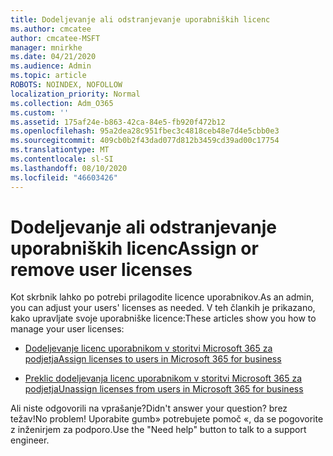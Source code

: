 ```yaml
---
title: Dodeljevanje ali odstranjevanje uporabniških licenc
ms.author: cmcatee
author: cmcatee-MSFT
manager: mnirkhe
ms.date: 04/21/2020
ms.audience: Admin
ms.topic: article
ROBOTS: NOINDEX, NOFOLLOW
localization_priority: Normal
ms.collection: Adm_O365
ms.custom: ''
ms.assetid: 175af24e-b863-42ca-84e5-fb920f472b12
ms.openlocfilehash: 95a2dea28c951fbec3c4818ceb48e7d4e5cbb0e3
ms.sourcegitcommit: 409cb0b2f43dad077d812b3459cd39ad00c17754
ms.translationtype: MT
ms.contentlocale: sl-SI
ms.lasthandoff: 08/10/2020
ms.locfileid: "46603426"
---
```

# <a name="assign-or-remove-user-licenses"></a><span data-ttu-id="b5f39-102">Dodeljevanje ali odstranjevanje uporabniških licenc</span><span class="sxs-lookup"><span data-stu-id="b5f39-102">Assign or remove user licenses</span></span>

<span data-ttu-id="b5f39-103">Kot skrbnik lahko po potrebi prilagodite licence uporabnikov.</span><span class="sxs-lookup"><span data-stu-id="b5f39-103">As an admin, you can adjust your users' licenses as needed.</span></span> <span data-ttu-id="b5f39-104">V teh člankih je prikazano, kako upravljate svoje uporabniške licence:</span><span class="sxs-lookup"><span data-stu-id="b5f39-104">These articles show you how to manage your user licenses:</span></span>
  
- [<span data-ttu-id="b5f39-105">Dodeljevanje licenc uporabnikom v storitvi Microsoft 365 za podjetja</span><span class="sxs-lookup"><span data-stu-id="b5f39-105">Assign licenses to users in Microsoft 365 for business</span></span>](https://docs.microsoft.com/azure/active-directory/fundamentals/license-users-groups?context=azure/active-directory/users-groups-roles/context/ugr-context)

- [<span data-ttu-id="b5f39-106">Preklic dodeljevanja licenc uporabnikom v storitvi Microsoft 365 za podjetja</span><span class="sxs-lookup"><span data-stu-id="b5f39-106">Unassign licenses from users in Microsoft 365 for business</span></span>](https://docs.microsoft.com/azure/active-directory/fundamentals/license-users-groups?context=azure/active-directory/users-groups-roles/context/ugr-context#remove-a-license)

<span data-ttu-id="b5f39-107">Ali niste odgovorili na vprašanje?</span><span class="sxs-lookup"><span data-stu-id="b5f39-107">Didn't answer your question?</span></span> <span data-ttu-id="b5f39-108">brez težav!</span><span class="sxs-lookup"><span data-stu-id="b5f39-108">No problem!</span></span> <span data-ttu-id="b5f39-109">Uporabite gumb» potrebujete pomoč «, da se pogovorite z inženirjem za podporo.</span><span class="sxs-lookup"><span data-stu-id="b5f39-109">Use the "Need help" button to talk to a support engineer.</span></span>